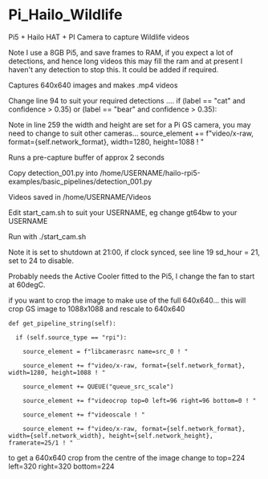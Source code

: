 # Pi_Hailo_Wildlife
Pi5 + Hailo HAT + PI Camera to capture Wildlife videos

Note I use a 8GB Pi5, and save frames to RAM, if you expect a lot of detections, and hence long videos this may fill the ram and at present l haven't 
any detection to stop this. It could be added if required.

Captures 640x640 images and makes .mp4 videos

Change line 94 to suit your required detections .... if (label == "cat" and confidence > 0.35) or (label == "bear" and confidence > 0.35):

Note in line 259 the width and height are set for a Pi GS camera, you may need to change to suit other cameras... 
  source_element += f"video/x-raw, format={self.network_format}, width=1280, height=1088 ! "

Runs a pre-capture buffer of approx 2 seconds

Copy detection_001.py into /home/USERNAME/hailo-rpi5-examples/basic_pipelines/detection_001.py

Videos saved in /home/USERNAME/Videos

Edit start_cam.sh to suit your USERNAME, eg change gt64bw to your USERNAME

Run with ./start_cam.sh

Note it is set to shutdown at 21:00, if clock synced, see line 19 sd_hour = 21, set to 24 to disable.

Probably needs the Active Cooler fitted to the Pi5, l change the fan to start at 60degC.

if you want to crop the image to make use of the full 640x640... this will crop GS image to 1088x1088 and rescale to 640x640

    def get_pipeline_string(self):

      if (self.source_type == "rpi"):

        source_element = f"libcamerasrc name=src_0 ! "

        source_element += f"video/x-raw, format={self.network_format}, width=1280, height=1088 ! "

        source_element += QUEUE("queue_src_scale")

        source_element += f"videocrop top=0 left=96 right=96 bottom=0 ! "

        source_element += f"videoscale ! "

        source_element += f"video/x-raw, format={self.network_format}, width={self.network_width}, height={self.network_height}, framerate=25/1 ! "

to get a 640x640 crop from the centre of the image change to top=224 left=320 right=320 bottom=224
